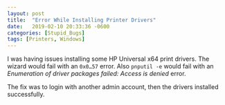 ```yaml
---
layout: post
title:  "Error While Installing Printer Drivers"
date:   2019-02-10 20:33:36 -0600
categories: [Stupid_Bugs]
tags: [Printers, Windows]
---
```


I was having issues installing some HP Universal x64 print drivers. The wizard would fail with an `0x0…57` error. Also `pnputil -e` would fail with an _Enumeration of driver packages failed: Access is denied_ error.

The fix was to login with another admin account, then the drivers installed successfully.
